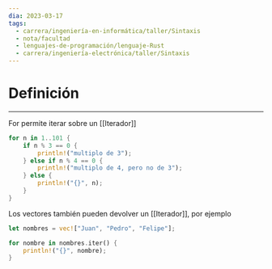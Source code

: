 ```yaml
---
dia: 2023-03-17
tags:
  - carrera/ingeniería-en-informática/taller/Sintaxis
  - nota/facultad
  - lenguajes-de-programación/lenguaje-Rust
  - carrera/ingeniería-electrónica/taller/Sintaxis
---
```

# Definición
---
For permite iterar sobre un [[Iterador]]

``` rust
for n in 1..101 {
	if n % 3 == 0 {
		println!("multiplo de 3");
	} else if n % 4 == 0 {
		println!("multiplo de 4, pero no de 3");
	} else {
		println!("{}", n);
	}
}
```

Los vectores también pueden devolver un [[Iterador]], por ejemplo

``` rust
let nombres = vec!["Juan", "Pedro", "Felipe"];

for nombre in nombres.iter() {
	println!("{}", nombre);
}
```